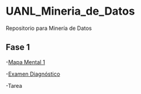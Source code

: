 # UANL_Mineria_de_Datos
Repositorio para Minería de Datos

## Fase 1

-[Mapa Mental 1](https://github.com/AlbertoEli/UANL_Mineria_de_Datos/blob/main/MapaMental_1_1869764.pdf)

-[Examen Diagnóstico](https://github.com/AlbertoEli/UANL_Mineria_de_Datos/blob/main/Ex-Diagnostico_1869764.pdf)

-Tarea

